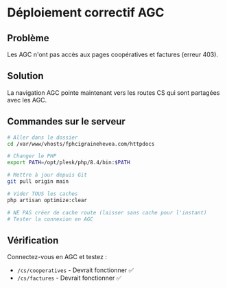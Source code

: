 # Déploiement correctif AGC

## Problème
Les AGC n'ont pas accès aux pages coopératives et factures (erreur 403).

## Solution
La navigation AGC pointe maintenant vers les routes CS qui sont partagées avec les AGC.

## Commandes sur le serveur

```bash
# Aller dans le dossier
cd /var/www/vhosts/fphcigrainehevea.com/httpdocs

# Changer le PHP
export PATH=/opt/plesk/php/8.4/bin:$PATH

# Mettre à jour depuis Git
git pull origin main

# Vider TOUS les caches
php artisan optimize:clear

# NE PAS créer de cache route (laisser sans cache pour l'instant)
# Tester la connexion en AGC
```

## Vérification

Connectez-vous en AGC et testez :
- `/cs/cooperatives` - Devrait fonctionner ✅
- `/cs/factures` - Devrait fonctionner ✅

